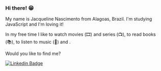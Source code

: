 ### Hi there! 😁

My name is Jacqueline Nascimento from Alagoas, Brazil. I'm studying JavaScript and I'm loving it! 

In my free time I like to watch movies (🎞️) and series (📺), to read books (📚), to listen to music (🎵) and .

Would you like to find me?

[![Linkedin Badge](https://img.shields.io/badge/-LinkedIn-blue?style=flat-square&logo=Linkedin&logoColor=white&link=https://www.linkedin.com/in/jacqueline-nascimento-b5294054/)](https://www.linkedin.com/in/jacqueline-nascimento-b5294054/)
